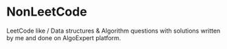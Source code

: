 # NonLeetCode
LeetCode like / Data structures & Algorithm questions with solutions written by me and done on AlgoExpert platform.
